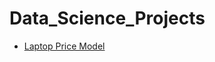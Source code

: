 # Data_Science_Projects
- [Laptop Price Model](https://github.com/lindareginato/Data_Science_Projects/tree/main/Laptop%20Project)
